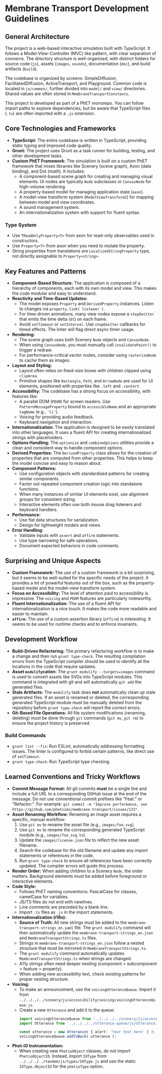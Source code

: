 # Membrane Transport Development Guidelines

## General Architecture

The project is a web-based interactive simulation built with TypeScript. It follows a Model-View-Controller (MVC) like pattern, with clear separation of concerns. The directory structure is well-organized, with distinct folders for source code (`js`), assets (`images`, `sounds`), documentation (`doc`), and build artifacts (`build`).

The codebase is organized by screens: SimpleDiffusion, FacilitatedDiffusion, ActiveTransport, and Playground. Common code is located in `js/common/`, further divided into `model/` and `view/` directories. Shared values are often stored in `MembraneTransportConstants`.

This project is developed as part of a PhET monorepo. You can follow import paths to explore dependencies, but be aware that TypeScript files (`.ts`) are often imported with a `.js` extension.

## Core Technologies and Frameworks

*   **TypeScript:** The entire codebase is written in TypeScript, providing static typing and improved code quality.
*   **Grunt:** The project uses Grunt as a task runner for building, testing, and other development tasks.
*   **Custom PhET Framework:** The simulation is built on a custom PhET framework that mixes libraries like Scenery (scene graph), Axon (data binding), and Dot (math). It includes:
    *   A component-based scene graph for creating and managing visual elements. UI nodes are typically `Node` subclasses or `CanvasNode` for high-volume rendering.
    *   A property-based model for managing application state (`axon`).
    *   A model-view transform system (`ModelViewTransform2`) for mapping between model and view coordinates.
    *   A sound management system.
    *   An internationalization system with support for fluent syntax.

### Type System
*   Use `TReadOnlyProperty<T>` from axon for read-only observables used in constructors.
*   Use `Property<T>` from axon when you need to mutate the property.
*   String properties from translations are `LocalizedStringProperty` type, not directly assignable to `Property<string>`.

## Key Features and Patterns

*   **Component-Based Structure:** The application is composed of a hierarchy of components, each with its own model and view. This makes the code modular and easy to understand.
*   **Reactivity and Time-Based Updates:**
    *   The model exposes `Property` and `DerivedProperty` instances. Listen to changes via `property.link( listener )`.
    *   For time-driven animations, many view nodes expose a `stepEmitter` that emits the time delta (`dt`) on each frame.
    *   Avoid `setTimeout` or `setInterval`. Use `stepEmitter` callbacks for timed effects. The linter will flag direct async timer usage.
*   **Rendering:**
    *   The scene graph uses both Scenery `Node` objects and `CanvasNode`.
    *   When using `CanvasNode`, you must manually call `invalidatePaint()` to trigger a redraw.
    *   For performance-critical vector nodes, consider using `rasterizeNode` to cache them as images.
*   **Layout and Styling:**
    *   Layout often relies on fixed-size boxes with children clipped using `clipArea`.
    *   Primitive shapes like `Rectangle`, `Path`, and `ArrowNode` are used for UI elements, positioned with properties like `.left` and `.centerY`.
*   **Accessibility:** The codebase has a strong focus on accessibility, with features like:
    *   A parallel DOM (`PDOM`) for screen readers. Use `PatternMessageProperty` bound to `accessibleName` and an appropriate `tagName` (e.g., `'li'`).
    *   Voicing for providing audio feedback.
    *   Keyboard navigation and interaction.
*   **Internationalization:** The application is designed to be easily translated into other languages. It uses a fluent API for creating internationalized strings with placeholders.
*   **Options Handling:** The `optionize` and `combineOptions` utilities provide a clean and consistent way to handle component options.
*   **Derived Properties:** The `DerivedProperty` class allows for the creation of properties that are computed from other properties. This helps to keep the model concise and easy to reason about.
*   **Component Patterns:**
    *   Use configuration objects with standardized patterns for creating similar components.
    *   Factor out repeated component creation logic into standalone functions.
    *   When many instances of similar UI elements exist, use alignment groups for consistent sizing.
    *   Interactive elements often use both mouse drag listeners and keyboard handlers.
*   **Performance:**
    *   Use flat data structures for serialization.
    *   Design for lightweight models and views.
*   **Error Handling:**
    *   Validate inputs with `assert` and `affirm` statements.
    *   Use type narrowing for safe operations.
    *   Document expected behaviors in code comments.


## Surprising and Unique Aspects

*   **Custom Framework:** The use of a custom framework is a bit surprising, but it seems to be well-suited for the specific needs of the project. It provides a lot of powerful features out of the box, such as the property-based model and the model-view transform system.
*   **Focus on Accessibility:** The level of attention paid to accessibility is impressive. The `voicing` and `PDOM` features are particularly noteworthy.
*   **Fluent Internationalization:** The use of a fluent API for internationalization is a nice touch. It makes the code more readable and easier to maintain.
*   **`affirm`:** The use of a custom assertion library (`affirm`) is interesting. It seems to be used for runtime checks and to enforce invariants.

## Development Workflow

*   **Build-Driven Refactoring:** The primary refactoring workflow is to make a change and then run `grunt type-check`. The resulting compilation errors from the TypeScript compiler should be used to identify all the locations in the code that require updates.
*   **Asset `modulify`cation:** The `grunt modulify --targets=images` command is used to convert assets like SVGs into TypeScript modules. This command is integrated with git and will automatically `git add` the generated files.
*   **Stale Artifacts:** The `modulify` task does **not** automatically clean up stale generated files. If an asset is renamed or deleted, the corresponding generated TypeScript module must be manually deleted from the repository before `grunt type-check` will report the correct errors.
*   **Git-Based File Operations:** All file system modifications (renaming, deleting) must be done through `git` commands (`git mv`, `git rm`) to ensure the project history is preserved.

### Build Commands
*   `grunt lint --fix`: Run ESLint, automatically addressing formatting issues. The linter is configured to forbid certain patterns, like direct use of `setTimeout`.
*   `grunt type-check`: Run TypeScript type checking.

## Learned Conventions and Tricky Workflows

*   **Commit Message Format:** All git commits **must** be a single line and include a full URL to a corresponding GitHub issue at the end of the message. Do not use conventional commit prefixes like "Feat:" or "Refactor:". For example: `git commit -m "Improve performance, see https://github.com/phetsims/membrane-transport/issues/123"`.
*   **Asset Renaming Workflow:** Renaming an image asset requires a specific, manual workflow:
    1.  Use `git mv` to rename the asset file (e.g., `images/foo.svg`).
    2.  Use `git mv` to rename the corresponding generated TypeScript module (e.g., `images/foo_svg.ts`).
    3.  Update the `images/license.json` file to reflect the new asset filename.
    4.  Search the codebase for the old filename and update any import statements or references in the code.
    5.  Run `grunt type-check` to ensure all references have been correctly updated. The compiler errors will guide this process.
*   **Render Order:** When adding children to a Scenery `Node`, the order matters. Background elements must be added before foreground or interactive elements.
*   **Code Style:**
    *   Follows PhET naming conventions: PascalCase for classes, camelCase for variables.
    *   JS/TS files do not end with newlines.
    *   Line comments are preceded by a blank line.
    *   Import `.ts` files as `.js` in the import statements.
*   **Internationalization (i18n):**
    *   **Source of Truth:** All new strings must be added to the `membrane-transport-strings_en.yaml` file. The `grunt modulify` command will then automatically update the `membrane-transport-strings_en.json` and `MembraneTransportStrings.ts` files.
    *   Strings in `membrane-transport-strings_en.json` follow a nested structure that must be mirrored in `MembraneTransportStrings.ts`.
    *   The `grunt modulify` command automatically updates `MembraneTransportStrings.ts` when strings are changed.
    *   A11y strings often need deeper nesting (component > subcomponent > feature > property).
    *   When adding new accessibility text, check existing patterns for proper nesting structure.
*   **Voicing:**
    *   To make an announcement, use the `voicingUtteranceQueue`. Import it from `../../../../scenery/js/accessibility/voicing/voicingUtteranceQueue.js`.
    *   Create a new `Utterance` and add it to the queue:
        ```typescript
        import voicingUtteranceQueue from '../../../../scenery/js/accessibility/voicing/voicingUtteranceQueue.js';
        import Utterance from '../../../../utterance-queue/js/Utterance.js';

        const utterance = new Utterance( { alert: 'Your text here' } );
        voicingUtteranceQueue.addToBack( utterance );
        ```
*   **Phet-iO Instrumentation:**
    *   When creating new `PhetioObject` classes, do not import `PhetioObjectIO`. Instead, import `IOType` from `../../../../tandem/js/types/IOType.js` and use the static `IOType.ObjectIO` for the `phetioType` option.
